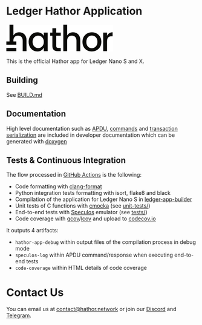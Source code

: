 [hathor-logo]: doc/images/hathor-logo.png (Hathor)
[website]: https://hathor.network


# Ledger Hathor Application

[![Hathor][hathor-logo]][website]

This is the official Hathor app for Ledger Nano S and X.

## Building

See [BUILD.md](doc/BUILD.md)

## Documentation

High level documentation such as [APDU](doc/APDU.md), [commands](doc/COMMANDS.md) and [transaction serialization](doc/TRANSACTION.md) are included in developer documentation which can be generated with [doxygen](https://www.doxygen.nl)

## Tests & Continuous Integration

The flow processed in [GitHub Actions](https://github.com/features/actions) is the following:

- Code formatting with [clang-format](http://clang.llvm.org/docs/ClangFormat.html)
- Python integration tests formatting with isort, flake8 and black
- Compilation of the application for Ledger Nano S in [ledger-app-builder](https://github.com/LedgerHQ/ledger-app-builder)
- Unit tests of C functions with [cmocka](https://cmocka.org/) (see [unit-tests/](unit-tests/))
- End-to-end tests with [Speculos](https://github.com/LedgerHQ/speculos) emulator (see [tests/](tests/))
- Code coverage with [gcov](https://gcc.gnu.org/onlinedocs/gcc/Gcov.html)/[lcov](http://ltp.sourceforge.net/coverage/lcov.php) and upload to [codecov.io](https://about.codecov.io)

It outputs 4 artifacts:

- `hathor-app-debug` within output files of the compilation process in debug mode
- `speculos-log` within APDU command/response when executing end-to-end tests
- `code-coverage` within HTML details of code coverage

# Contact Us

You can email us at [contact@hathor.network](mailto:contact@hathor.network) or join our [Discord](https://discord.gg/aWukZZX) and [Telegram](https://t.me/HathorOfficial).
